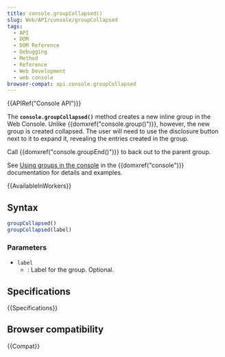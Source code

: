 ```yaml
---
title: console.groupCollapsed()
slug: Web/API/console/groupCollapsed
tags:
  - API
  - DOM
  - DOM Reference
  - Debugging
  - Method
  - Reference
  - Web Development
  - web console
browser-compat: api.console.groupCollapsed
---
```

{{APIRef("Console API")}}

The **`console.groupCollapsed()`** method creates a new inline group in the Web Console. Unlike {{domxref("console.group()")}},
however, the new group is created collapsed. The user will need to use the disclosure
button next to it to expand it, revealing the entries created in the group.

Call {{domxref("console.groupEnd()")}} to back out to the parent group.

See [Using groups in
the console](/en-US/docs/Web/API/console#using_groups_in_the_console) in the {{domxref("console")}} documentation for details and
examples.

{{AvailableInWorkers}}

## Syntax

```js
groupCollapsed()
groupCollapsed(label)
```

### Parameters

- `label`
  - : Label for the group. Optional.

## Specifications

{{Specifications}}

## Browser compatibility

{{Compat}}
